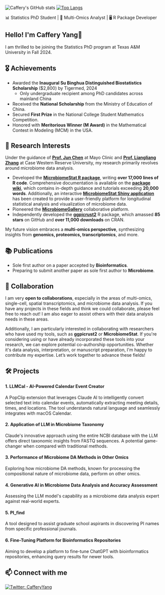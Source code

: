 ![Caffery's GitHub stats](https://github-readme-stats.vercel.app/api?username=cafferychen777&show_icons=false&theme=light&hide_rank=true)
[![Top Langs](https://github-readme-stats.vercel.app/api/top-langs/?username=cafferychen777&layout=compact)](https://github.com/cafferychen777/github-readme-stats)


📊 Statistics PhD Student | 🧬 Multi-Omics Analyst | 🖥 R Package Developer

## Hello! I'm Caffery Yang👋

I am thrilled to be joining the Statistics PhD program at Texas A&M University in Fall 2024. 

## 🎖 Achievements
- Awarded the **Inaugural Su Binghua Distinguished Biostatistics Scholarship** ($2,800) by Tigermed, 2024
  - Only undergraduate recipient among PhD candidates across mainland China
- Received the **National Scholarship** from the Ministry of Education of China.
- Secured **First Prize** in the National College Student Mathematics Competition.
- Honored with **Meritorious Winner (M Award)** in the Mathematical Contest in Modeling (MCM) in the USA.

## 🧪 Research Interests
Under the guidance of [**Prof. Jun Chen**](https://scholar.google.com/citations?user=gonDvdwAAAAJ&hl=en) at Mayo Clinic and [**Prof. Liangliang Zhang**](https://sites.google.com/view/lyonszhang/home?authuser=0) at Case Western Reserve University, my research primarily revolves around microbiome data analysis.

- Developed the [**MicrobiomeStat R package**](https://github.com/cafferychen777/MicrobiomeStat), writing **over 17,000 lines of R code**. Comprehensive documentation is available on the [**package wiki**](https://www.microbiomestat.wiki/), which contains in-depth guidance and tutorials exceeding **20,000 words**. Additionally, an interactive [**MicrobiomeStat Shiny application**](https://microbiomestat.shinyapps.io/MicrobiomeStat-Shiny/) has been created to provide a user-friendly platform for longitudinal statistical analysis and visualization of microbiome data.
- Pioneered the [**MicrobiomeGallery**](https://a95dps-caffery-chen.shinyapps.io/MicrobiomeGallery/) collaborative platform.
- Independently developed the [**ggpicrust2**](https://github.com/cafferychen777/ggpicrust2) R package, which amassed **85 stars** on GitHub and **over 11,000 downloads** on CRAN.

My future vision embraces a **multi-omics perspective**, synthesizing insights from **genomics, proteomics, transcriptomics**, and more.

## 📚 Publications
- Sole first author on a paper accepted by **Bioinformatics**.
- Preparing to submit another paper as sole first author to **Microbiome**.

## 🤝 Collaboration
I am very **open to collaborations**, especially in the areas of multi-omics, single-cell, spatial transcriptomics, and microbiome data analysis. If you have any projects in these fields and think we could collaborate, please feel free to reach out! I am also eager to assist others with their data analysis needs in these areas.

Additionally, I am particularly interested in collaborating with researchers who have used my tools, such as **ggpicrust2** or **MicrobiomeStat**. If you're considering using or have already incorporated these tools into your research, we can explore potential co-authorship opportunities. Whether it's data analysis, interpretation, or manuscript preparation, I'm happy to contribute my expertise. Let’s work together to advance these fields!

## 🛠 Projects

#### 1. LLMCal - AI-Powered Calendar Event Creator
A PopClip extension that leverages Claude AI to intelligently convert selected text into calendar events, automatically extracting meeting details, times, and locations. The tool understands natural language and seamlessly integrates with macOS Calendar.

#### 2. Application of LLM in Microbiome Taxonomy
Claude's innovative approach using the entire NCBI database with the LLM offers direct taxonomic insights from FASTQ sequences. A potential game-changer when compared with traditional methods.

#### 3. Performance of Microbiome DA Methods in Other Omics
Exploring how microbiome DA methods, known for processing the compositional nature of microbiome data, perform on other omics.

#### 4. Generative AI in Microbiome Data Analysis and Accuracy Assessment
Assessing the LLM model's capability as a microbiome data analysis expert against real-world experts.

#### 5. PI_find
A tool designed to assist graduate school aspirants in discovering PI names from specific professional journals.

#### 6. Fine-Tuning Platform for Bioinformatics Repositories
Aiming to develop a platform to fine-tune ChatGPT with bioinformatics repositories, enhancing query results for newer tools.

## 📫 Connect with me
[![Twitter: CafferyYang](https://img.shields.io/twitter/follow/CafferyYang?style=social)](https://twitter.com/CafferyYang)


